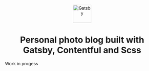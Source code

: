 <p align="center">
    <img alt="Gatsby" src="https://www.gatsbyjs.com/Gatsby-Monogram.svg" width="60" />
 
</p>
<h1 align="center">
Personal photo blog built with Gatsby, Contentful and Scss</h1>

<p>Work in progess</p>


